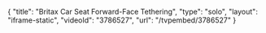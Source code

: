 {
    "title": "Britax Car Seat Forward-Face Tethering",
    "type": "solo",
    "layout": "iframe-static",
    "videoId": "3786527",
    "url": "\/tvpembed\/3786527"
}